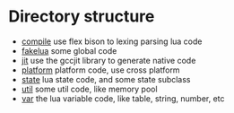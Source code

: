 # Directory structure
* [compile](./compile) use flex bison to lexing parsing lua code 
* [fakelua](./fakelua) some global code
* [jit](./jit) use the gccjit library to generate native code
* [platform](./platform) platform code, use cross platform
* [state](./state) lua state code, and some state subclass
* [util](./util) some util code, like memory pool
* [var](./var) the lua variable code, like table, string, number, etc
